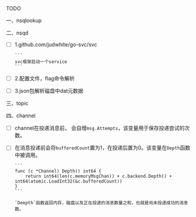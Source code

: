 TODO

一、nsqlookup

二、nsqd

- [ ] 1.github.com/judwhite/go-svc/svc

      ```
      svc框架启动一个service
      ```

- [ ] 2.配置文件，flag命令解析

- [ ] 3.json包解析磁盘中dat元数据

三、topic

四、channel

- [ ] channel在投递消息前， 会自增`msg.Attempts`，该变量用于保存投递尝试的次数。

- [ ] 在消息投递前会将`bufferedCount`置为1，在投递后置为0。该变量在`Depth`函数中被调用。

      ```
      func (c *Channel) Depth() int64 {
          return int64(len(c.memoryMsgChan)) + c.backend.Depth() + int64(atomic.LoadInt32(&c.bufferedCount))
      }
      ```

      `Deepth`函数返回内存，磁盘以及正在投递的消息数量之和，也就是尚未投递成功的消息数。

      ​